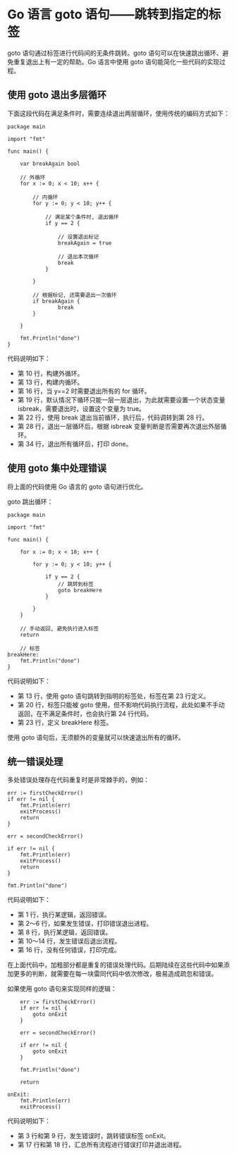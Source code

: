 # Go 语言 goto 语句——跳转到指定的标签

goto 语句通过标签进行代码间的无条件跳转。goto 语句可以在快速跳出循环、避免重复退出上有一定的帮助。Go 语言中使用 goto 语句能简化一些代码的实现过程。

## 使用 goto 退出多层循环

下面这段代码在满足条件时，需要连续退出两层循环，使用传统的编码方式如下：

```
package main

import "fmt"

func main() {

    var breakAgain bool

    // 外循环
    for x := 0; x < 10; x++ {

        // 内循环
        for y := 0; y < 10; y++ {

            // 满足某个条件时, 退出循环
            if y == 2 {

                // 设置退出标记
                breakAgain = true

                // 退出本次循环
                break
            }

        }

        // 根据标记, 还需要退出一次循环
        if breakAgain {
                break
        }

    }

    fmt.Println("done")
}
```

代码说明如下：

*   第 10 行，构建外循环。
*   第 13 行，构建内循环。
*   第 16 行，当 y==2 时需要退出所有的 for 循环。
*   第 19 行，默认情况下循环只能一层一层退出，为此就需要设置一个状态变量 isbreak，需要退出时，设置这个变量为 true。
*   第 22 行，使用 break 退出当前循环，执行后，代码调转到第 28 行。
*   第 28 行，退出一层循环后，根据 isbreak 变量判断是否需要再次退出外层循环。
*   第 34 行，退出所有循环后，打印 done。

## 使用 goto 集中处理错误

将上面的代码使用 Go 语言的 goto 语句进行优化。

goto 跳出循环：

```
package main

import "fmt"

func main() {

    for x := 0; x < 10; x++ {

        for y := 0; y < 10; y++ {

            if y == 2 {
                // 跳转到标签
                goto breakHere
            }

        }
    }

    // 手动返回, 避免执行进入标签
    return

    // 标签
breakHere:
    fmt.Println("done")
}
```

代码说明如下：

*   第 13 行，使用 goto 语句跳转到指明的标签处，标签在第 23 行定义。
*   第 20 行，标签只能被 goto 使用，但不影响代码执行流程，此处如果不手动返回，在不满足条件时，也会执行第 24 行代码。
*   第 23 行，定义 breakHere 标签。

使用 goto 语句后，无须额外的变量就可以快速退出所有的循环。

## 统一错误处理

多处错误处理存在代码重复时是非常棘手的，例如：

```
err := firstCheckError()
if err != nil {
    fmt.Println(err)
    exitProcess()
    return
}

err = secondCheckError()

if err != nil {
    fmt.Println(err)
    exitProcess()
    return
}

fmt.Println("done")
```

代码说明如下：

*   第 1 行，执行某逻辑，返回错误。
*   第 2～6 行，如果发生错误，打印错误退出进程。
*   第 8 行，执行某逻辑，返回错误。
*   第 10～14 行，发生错误后退出流程。
*   第 16 行，没有任何错误，打印完成。

在上面代码中，加粗部分都是重复的错误处理代码。后期陆续在这些代码中如果添加更多的判断，就需要在每一块雷同代码中依次修改，极易造成疏忽和错误。

如果使用 goto 语句来实现同样的逻辑：

```
    err := firstCheckError()
    if err != nil {
        goto onExit
    }

    err = secondCheckError()

    if err != nil {
        goto onExit
    }

    fmt.Println("done")

    return

onExit:
    fmt.Println(err)
    exitProcess()
```

代码说明如下：

*   第 3 行和第 9 行，发生错误时，跳转错误标签 onExit。
*   第 17 行和第 18 行，汇总所有流程进行错误打印并退出进程。